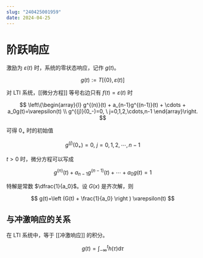 ```yaml
---
slug: "240425001959"
date: 2024-04-25
---
```


# 阶跃响应

激励为 $\varepsilon(t)$ 时，系统的零状态响应，记作 $g(t)$。

$$
g(t) := T[\{0\}, \varepsilon(t)]
$$

对 LTI 系统，[[微分方程]] 等号右边只有 $f(t)=\varepsilon(t)$ 时

$$
\left\{\begin{array}{l}
  g^{(n)}(t) + a_{n-1}g^{(n-1)}(t) + \cdots + a_0g(t)=\varepsilon(t) \\
  g^{(j)}(0_-)=0, \  j=0,1,2,\cdots,n-1
\end{array}\right.
$$

可得 $0_+$ 时的初始值

$$
g^{(j)}(0_+)=0, \  j=0,1,2,\cdots,n-1
$$

$t>0$ 时，微分方程可以写成

$$
g^{(n)}(t) + a_{n-1}g^{(n-1)}(t) + \cdots + a_0g(t)=1
$$

特解是常数 $\dfrac{1}{a_0}$。设 $G(x)$ 是齐次解，则

$$
g(t)=\left (G(t) + \frac{1}{a_0} \right ) \varepsilon(t)
$$

## 与冲激响应的关系

在 LTI 系统中，等于 [[冲激响应]] 的积分。

$$
g(t)=\int_{-\infty}^{t}h(\tau)\mathrm{d}\tau
$$
